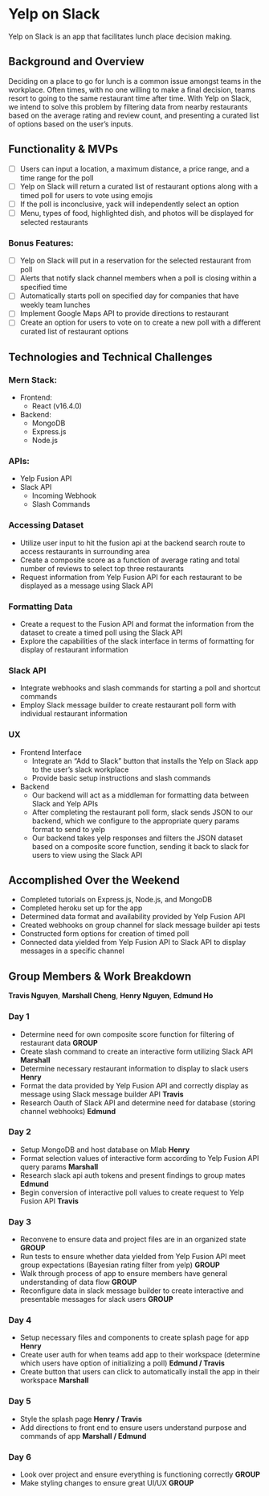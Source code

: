 # Yelp on Slack
Yelp on Slack is an app that facilitates lunch place decision making.

## Background and Overview

Deciding on a place to go for lunch is a common issue amongst teams in the workplace. Often times, with no one willing to make a final decision, teams resort to going to the same restaurant time after time. With Yelp on Slack, we intend to solve this problem by filtering data from nearby restaurants based on the average rating and review count, and presenting a curated list of options based on the user’s inputs.

## Functionality & MVPs
- [ ] Users can input a location, a maximum distance, a price range, and a time range for the poll
- [ ] Yelp on Slack will return a curated list of restaurant options along with a timed poll for users to vote using emojis
- [ ] If the poll is inconclusive, yack will independently select an option
- [ ] Menu, types of food, highlighted dish, and photos will be displayed for selected restaurants

### Bonus Features:
- [ ] Yelp on Slack will put in a reservation for the selected restaurant from poll
- [ ] Alerts that notify slack channel members when a poll is closing within a specified time
- [ ] Automatically starts poll on specified day for companies that have weekly team lunches
- [ ] Implement Google Maps API to provide directions to restaurant
- [ ] Create an option for users to vote on to create a new poll with a different curated list of restaurant options

## Technologies and Technical Challenges

### Mern Stack:
* Frontend:
  * React (v16.4.0)
* Backend:
  * MongoDB
  * Express.js
  * Node.js
### APIs:
* Yelp Fusion API
* Slack API
  * Incoming Webhook
  * Slash Commands

### Accessing Dataset
* Utilize user input to hit the fusion api at the backend search route to access restaurants in surrounding area
* Create a composite score as a function of average rating and total number of reviews to select top three restaurants
* Request information from Yelp Fusion API for each restaurant to be displayed as a message using Slack API

### Formatting Data
* Create a request to the Fusion API and format the information from the dataset to create a timed poll using the Slack API
* Explore the capabilities of the slack interface in terms of formatting for display of restaurant information

### Slack API
* Integrate webhooks and slash commands for starting a poll and shortcut commands
* Employ Slack message builder to create restaurant poll form with individual restaurant information

### UX
* Frontend Interface
  * Integrate an “Add to Slack” button that installs the Yelp on Slack app to the user’s slack workplace
  * Provide basic setup instructions and slash commands
* Backend
  * Our backend will act as a middleman for formatting data between Slack and Yelp APIs
  * After completing the restaurant poll form, slack sends JSON to our backend, which we configure to the appropriate query params format to send to yelp
  * Our backend takes yelp responses and filters the JSON dataset based on a composite score function, sending it back to slack for users to view using the Slack API

## Accomplished Over the Weekend
* Completed tutorials on Express.js, Node.js, and MongoDB
* Completed heroku set up for the app
* Determined data format and availability provided by Yelp Fusion API
* Created webhooks on group channel for slack message builder api tests
* Constructed form options for creation of timed poll 
* Connected data yielded from Yelp Fusion API to Slack API to display messages in a specific channel

## Group Members & Work Breakdown
 **Travis Nguyen**,
 **Marshall Cheng**, 
 **Henry Nguyen**, 
 **Edmund Ho**

### Day 1
  - Determine need for own composite score function for filtering of restaurant data **GROUP**
  - Create slash command to create an interactive form utilizing Slack API **Marshall**
  - Determine necessary restaurant information to display to slack users **Henry**
  - Format the data provided by Yelp Fusion API and correctly display as message using Slack message builder API **Travis**
  - Research Oauth of Slack API and determine need for database (storing channel webhooks) **Edmund**
 
 ### Day 2
  - Setup MongoDB and host database on Mlab **Henry**
  - Format selection values of interactive form according to Yelp Fusion API query params **Marshall**
  - Research slack api auth tokens and present findings to group mates **Edmund**
  - Begin conversion of interactive poll values to create request to Yelp Fusion API  **Travis**

### Day 3
- Reconvene to ensure data and project files are in an organized state **GROUP**
- Run tests to ensure whether data yielded from Yelp Fusion API meet group expectations (Bayesian rating filter from yelp) **GROUP**
- Walk through process of app to ensure members have general understanding of data flow **GROUP**
- Reconfigure data in slack message builder to create interactive and presentable messages for slack users **GROUP**

### Day 4
- Setup necessary files and components to create splash page for app **Henry**
- Create user auth for when teams add app to their workspace (determine which users have option of initializing a poll) **Edmund / Travis**
- Create button that users can click to automatically install the app in their workspace **Marshall**

### Day 5
- Style the splash page **Henry / Travis**
- Add directions to front end to ensure users understand purpose and commands of app **Marshall / Edmund**

### Day 6
- Look over project and ensure everything is functioning correctly **GROUP**
- Make styling changes to ensure great UI/UX **GROUP**


